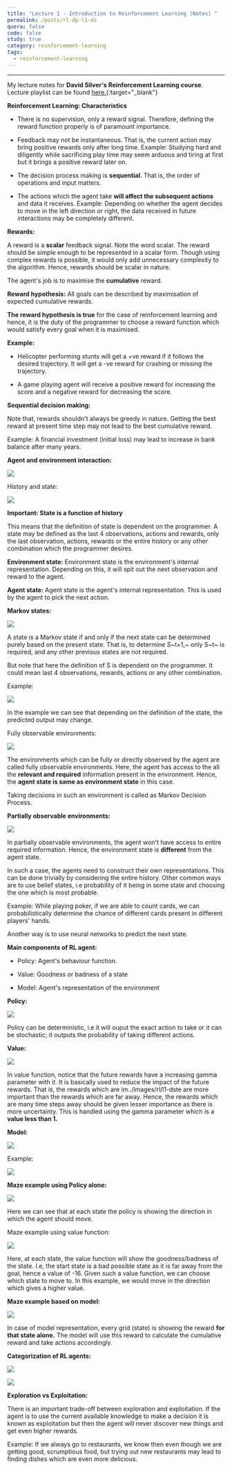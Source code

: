 ```yaml
---
title: "Lecture 1 - Introduction to Reinforcement Learning [Notes] "
permalink: /posts/rl-dp-l1-ds
quora: false 
code: false 
study: true
category: reinforcement-learning
tags:
  - reinforcement-learning
---
```


****
My lecture notes for **David Silver's Reinforcement Learning course**. Lecture playlist can be found [here.](https://www.youtube.com/playlist?list=PLbPhAbAhvjUyrKlhnLEMyNmiF72ABB3Zh){:target="_blank"}


**Reinforcement Learning: Characteristics**

-   There is no supervision, only a reward signal. Therefore, defining
    the reward function properly is of paramount importance.

-   Feedback may not be instantaneous. That is, the current action may
    bring positive rewards only after long time. Example: Studying hard
    and diligently while sacrificing play time may seem arduous and
    tiring at first but it brings a positive reward later on.

-   The decision process making is **sequential**. That is, the order of
    operations and input matters.

-   The actions which the agent take **will affect the subsequent
    actions** and data it receives. Example: Depending on whether the
    agent decides to move in the left direction or right, the data
    received in future interactions may be completely different.

**Rewards:**

A reward is a **scalar** feedback signal. Note the word scalar. The
reward should be simple enough to be represented in a scalar form.
Though using complex rewards is possible, it would only add unnecessary
complexity to the algorithm. Hence, rewards should be scalar in nature.

The agent's job is to maximise the **cumulative** reward.

**Reward hypothesis:** All goals can be described by maximisation of
expected cumulative rewards.

**The reward hypothesis is true** for the case of reinforcement learning
and hence, it is the duty of the programmer to choose a reward function
which would satisfy every goal when it is maximised.

**Example:**

-   Helicopter performing stunts will get a +ve reward if it follows the
    desired trajectory. It will get a -ve reward for crashing or missing
    the trajectory.

-   A game playing agent will receive a positive reward for increasing
    the score and a negative reward for decreasing the score.

**Sequential decision making:**

Note that, rewards shouldn't always be greedy in nature. Getting the
best reward at present time step may not lead to the best cumulative
reward.

Example: A financial investment (initial loss) may lead to increase in
bank balance after many years.

**Agent and environment interaction:**

![](../images/rl/l1-ds/image1.png)

History and state:

![](../images/rl/l1-ds/image2.png)


**Important: State is a function of history**

This means that the definition of state is dependent on the programmer.
A state may be defined as the last 4 observations, actions and rewards,
only the last observation, actions, rewards or the entire history or any
other combination which the programmer desires.

**Environment state:** Environment state is the environment's internal
representation. Depending on this, it will spit out the next observation
and reward to the agent.

**Agent state:** Agent state is the agent's internal representation.
This is used by the agent to pick the next action.

**Markov states:**

![](../images/rl/l1-ds/image3.png)


A state is a Markov state if and only if the next state can be
determined purely based on the present state. That is, to determine
S~t+1,~ only S~t~ is required, and any other previous states are not
required.

But note that here the definition of S is dependent on the programmer.
It could mean last 4 observations, rewards, actions or any other
combination.

Example:

![](../images/rl/l1-ds/image4.png)


In the example we can see that depending on the definition of the state,
the predicted output may change.

Fully observable environments:

![](../images/rl/l1-ds/image5.png)


The environments which can be fully or directly observed by the agent
are called fully observable environments. Here, the agent has access to
the all the **relevant and required** information present in the
environment. Hence, the **agent state is same as environment state** in
this case.

Taking decisions in such an environment is called as Markov Decision
Process.

**Partially observable environments:**

![](../images/rl/l1-ds/image6.png)


In partially observable environments, the agent won't have access to
entire required information. Hence, the environment state is
**different** from the agent state.

In such a case, the agents need to construct their own representations.
This can be done trivially by considering the entire history. Other
common ways are to use belief states, i.e probability of it being in
some state and choosing the one which is most probable.

Example: While playing poker, if we are able to count cards, we can
probabilistically determine the chance of different cards present in
different players' hands.

Another way is to use neural networks to predict the next state.

**Main components of RL agent:**

-   Policy: Agent's behaviour function.

-   Value: Goodness or badness of a state

-   Model: Agent's representation of the environment

**Policy:**

![](../images/rl/l1-ds/image7.png)

Policy can be deterministic, i.e it will ouput the exact action to take
or it can be stochastic; it outputs the probability of taking different
actions.

**Value:**

![](../images/rl/l1-ds/image8.png)


In value function, notice that the future rewards have a increasing
gamma parameter with it. It is basically used to reduce the impact of
the future rewards. That is, the rewards which are im../images/rl/l1-dste are more
important than the rewards which are far away. Hence, the rewards which
are many time steps away should be given lesser importance as there is
more uncertainty. This is handled using the gamma parameter which is a
**value less than 1.**

**Model:**

![](../images/rl/l1-ds/image9.png)

Example:

![](../images/rl/l1-ds/image10.png)


**Maze example using Policy alone:**

![](../images/rl/l1-ds/image11.png)


Here we can see that at each state the policy is showing the direction
in which the agent should move.

Maze example using value function:

![](../images/rl/l1-ds/image12.png)


Here, at each state, the value function will show the goodness/badness
of the state. I.e, the start state is a bad possible state as it is far
away from the goal, hence a value of -16. Given such a value function,
we can choose which state to move to. In this example, we would move in
the direction which gives a higher value.

**Maze example based on model:**

![](../images/rl/l1-ds/image13.png)


In case of model representation, every grid (state) is showing the
reward **for that state alone.** The model will use this reward to
calculate the cumulative reward and take actions accordingly.

**Categorization of RL agents:**

![](../images/rl/l1-ds/image14.png)


![](../images/rl/l1-ds/image15.png)

**Exploration vs Exploitation:**

There is an important trade-off between exploration and exploitation. If
the agent is to use the current available knowledge to make a decision
it is known as exploitation but then the agent will never discover new
things and get even higher rewards.

Example: If we always go to restaurants, we know then even though we are
getting good, scrumptious food, but trying out new restaurants may lead
to finding dishes which are even more delicious.

